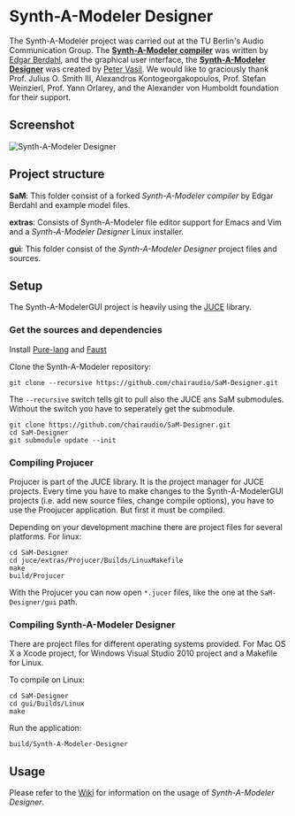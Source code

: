 # Synth-A-Modeler Designer

The Synth-A-Modeler project was carried out at the TU Berlin's Audio
Communication Group. The
[**Synth-A-Modeler compiler**](https://github.com/eberdahl/SaM) was
written by [Edgar Berdahl](http://edgarberdahl.com/), and the graphical user interface, the
[**Synth-A-Modeler Designer**](https://github.com/chairaudio/SaM-Designer) was
created by [Peter Vasil](http://www.petervasil.net/).
We would like to graciously thank Prof. Julius O. Smith III,
Alexandros Kontogeorgakopoulos, Prof. Stefan Weinzierl,
Prof. Yann Orlarey, and the Alexander von Humboldt foundation for their
support.

## Screenshot

![Synth-A-Modeler Designer](https://github.com/ptrv/SaM-Designer/raw/master/screenshot.png
 "Synth-A-Modeler Designer")


## Project structure

**SaM**: This folder consist of a forked *Synth-A-Modeler compiler* by Edgar Berdahl
  and example model files.

<!-- **cmd2**: A C++ version of the *Synth-A-Modeler* compiler (experimental). -->

**extras**: Consists of Synth-A-Modeler file editor support for Emacs
  and Vim and a *Synth-A-Modeler Designer* Linux installer.

**gui**: This folder consist of the *Synth-A-Modeler Designer* project
  files and sources.

## Setup

The Synth-A-ModelerGUI project is heavily using the [JUCE][1] library.

### Get the sources and dependencies

Install [Pure-lang](https://github.com/agraef/pure-lang) and [Faust](https://github.com/grame-cncm/faust) 

Clone the Synth-A-Modeler repository:

    git clone --recursive https://github.com/chairaudio/SaM-Designer.git
    
The `--recursive` switch tells git to pull also the JUCE ans SaM submodules.
Without the switch you have to seperately get the submodule.

    git clone https://github.com/chairaudio/SaM-Designer.git
    cd SaM-Designer
    git submodule update --init

### Compiling Projucer

Projucer is part of the JUCE library. It is the project manager for
JUCE projects. Every time you have to make changes to the
Synth-A-ModelerGUI projects (i.e. add new source files, change compile
options), you have to use the Proojucer application. But first it must
be compiled.

Depending on your development machine there are project files for several
platforms. For linux:

    cd SaM-Designer
    cd juce/extras/Projucer/Builds/LinuxMakefile
    make
    build/Projucer

With the Projucer you can now open `*.jucer` files, like the one at the
`SaM-Designer/gui` path.

### Compiling Synth-A-Modeler Designer

There are project files for different operating systems provided. For
Mac OS X a Xcode project, for Windows Visual Studio 2010 project and a
Makefile for Linux.

To compile on Linux:

    cd SaM-Designer
    cd gui/Builds/Linux
    make

Run the application:

    build/Synth-A-Modeler-Designer


[1]: https://juce.com

## Usage

Please refer to the [Wiki][3] for information on the usage of
*Synth-A-Modeler Designer*.

[3]: https://github.com/ptrv/Synth-A-Modeler/wiki
